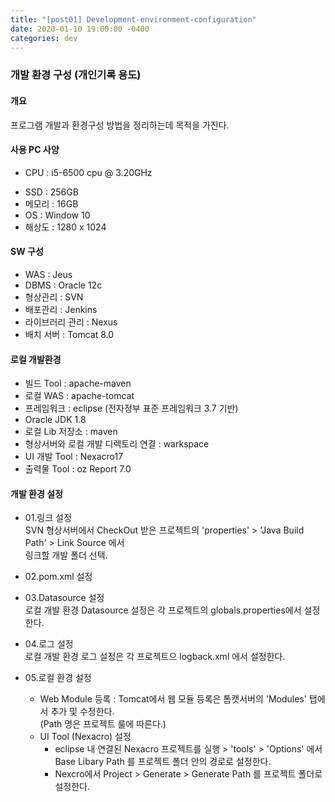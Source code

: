 ```yaml
---
title: "[post01] Development-environment-configuration"
date: 2020-01-10 19:00:00 -0400
categories: dev
---
```


### 개발 환경 구성 (개인기록 용도)

#### 개요
프로그램 개발과 환경구성 방법을 정리하는데 목적을 가진다.

#### 사용 PC 사양 
  * CPU    : i5-6500 cpu @ 3.20GHz 
  - SSD    : 256GB   
  - 메모리  : 16GB  
  - OS     : Window 10  
  - 해상도 : 1280 x 1024

#### SW 구성
  - WAS            : Jeus   
  - DBMS           : Oracle 12c 
  - 형상관리        : SVN  
  - 배포관리        : Jenkins  
  - 라이브러리 관리 : Nexus  
  - 배치 서버       : Tomcat 8.0  

#### 로컬 개발환경 
  - 빌드 Tool      : apache-maven  
  - 로컬 WAS       : apache-tomcat  
  - 프레임워크      : eclipse (전자정부 표준 프레임워크 3.7 기반)  
  - Oracle JDK 1.8  
  - 로컬 Lib 저장소 : maven  
  - 형상서버와 로컬 개발 디렉토리 연결 : warkspace 
  - UI 개발 Tool   : Nexacro17  
  - 출력물 Tool    : oz Report 7.0

#### 개발 환경 설정  
* 01.링크 설정  
SVN 형상서버에서 CheckOut 받은 프로젝트의 'properties' > 'Java Build Path' > Link Source 에서    
링크할 개발 폴더 선택.

* 02.pom.xml 설정 

* 03.Datasource 설정  
로컬 개발 환경 Datasource 설정은 각 프로젝트의 globals.properties에서 설정한다.  

* 04.로그 설정  
로컬 개발 환경 로그 설정은 각 프로젝트으 logback.xml 에서 설정한다. 
  
* 05.로컬 환경 설정  
  - Web Module 등록 : Tomcat에서 웹 모듈 등록은 톰캣서버의 'Modules' 탭에서 추가 및 수정한다.  
(Path 명은 프로젝트 룰에 따른다.)    
   - UI Tool (Nexacro) 설정  
     + eclipse 내 연결된 Nexacro 프로젝트를 실행 > 'tools' > 'Options' 에서 Base Libary Path 를 프로젝트 폴더 안의 경로로 설정한다.   
     + Nexcro에서 Project > Generate > Generate Path 를 프로젝트 폴더로 설정한다.  

